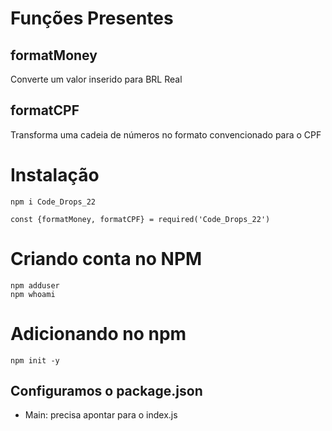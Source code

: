 # Funções Presentes

## formatMoney
Converte um valor inserido para BRL Real

## formatCPF
Transforma uma cadeia de números no formato convencionado para o CPF

# Instalação

```
npm i Code_Drops_22
```

```
const {formatMoney, formatCPF} = required('Code_Drops_22')
```

# Criando conta no NPM

```
npm adduser
npm whoami
```

# Adicionando no npm
```
npm init -y
```

## Configuramos o package.json
- Main: precisa apontar para o index.js